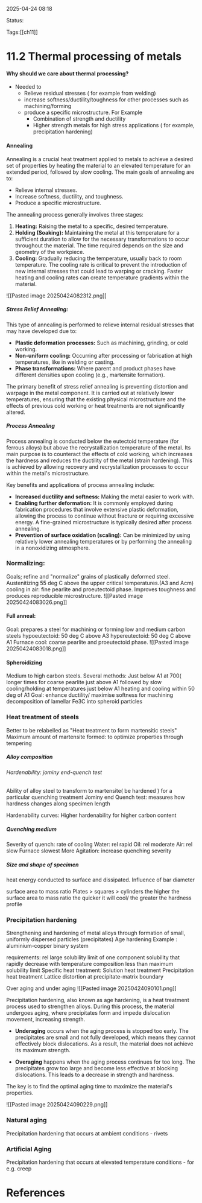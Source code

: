 2025-04-24 08:18

Status:

Tags:[[ch11]]

# 11.2 Thermal processing of metals

#### Why should we care about thermal processing?
- Needed to 
	- Relieve residual stresses ( for example from welding)
	- increase softness/ductility/toughness for other processes such as machining/forming
	- produce a specific microstructure. For Example
		- Combination of strength and ductility
		- Higher strength metals for high stress applications ( for example, precipitation hardening)

#### Annealing

Annealing is a crucial heat treatment applied to metals to achieve a desired set of properties by heating the material to an elevated temperature for an extended period, followed by slow cooling. The main goals of annealing are to:

* Relieve internal stresses.
* Increase softness, ductility, and toughness.
* Produce a specific microstructure.

The annealing process generally involves three stages:

1.  **Heating:** Raising the metal to a specific, desired temperature.
2.  **Holding (Soaking):** Maintaining the metal at this temperature for a sufficient duration to allow for the necessary transformations to occur throughout the material. The time required depends on the size and geometry of the workpiece.
3.  **Cooling:** Gradually reducing the temperature, usually back to room temperature. The cooling rate is critical to prevent the introduction of new internal stresses that could lead to warping or cracking. Faster heating and cooling rates can create temperature gradients within the material.

![[Pasted image 20250424082312.png]]

##### Stress Relief Annealing:

This type of annealing is performed to relieve internal residual stresses that may have developed due to:

* **Plastic deformation processes:** Such as machining, grinding, or cold working.
* **Non-uniform cooling:** Occurring after processing or fabrication at high temperatures, like in welding or casting.
* **Phase transformations:** Where parent and product phases have different densities upon cooling (e.g., martensite formation).

The primary benefit of stress relief annealing is preventing distortion and warpage in the metal component. It is carried out at relatively lower temperatures, ensuring that the existing physical microstructure and the effects of previous cold working or heat treatments are not significantly altered.

##### Process Annealing

Process annealing is conducted below the eutectoid temperature (for ferrous alloys) but above the recrystallization temperature of the metal. Its main purpose is to counteract the effects of cold working, which increases the hardness and reduces the ductility of the metal (strain hardening). This is achieved by allowing recovery and recrystallization processes to occur within the metal's microstructure.

Key benefits and applications of process annealing include:

* **Increased ductility and softness:** Making the metal easier to work with.
* **Enabling further deformation:** It is commonly employed during fabrication procedures that involve extensive plastic deformation, allowing the process to continue without fracture or requiring excessive energy. A fine-grained microstructure is typically desired after process annealing.
* **Prevention of surface oxidation (scaling):** Can be minimized by using relatively lower annealing temperatures or by performing the annealing in a nonoxidizing atmosphere.

### Normalizing:
Goals; refine and "normalize" grains of plastically deformed steel.
Austenitizing 55 deg C above the upper critical temperatures.(A3 and Acm)
cooling in air: fine pearlite and proeutectoid phase.
Improves toughness and produces reproducible microstructure.
![[Pasted image 20250424083026.png]]

#### Full anneal:
Goal: prepares a steel for machining or forming
low and medium carbon steels
hypoeutectoid: 50 deg C above A3
hypereutectoid: 50 deg C above A1
Furnace cool: coarse pearlite and proeutectoid phase.
![[Pasted image 20250424083018.png]]

#### Spheroidizing 
Medium to high carbon steels.
Several methods:
	Just below A1 at 700( longer times for coarse pearlite
	just above A1 followed by slow cooling/holding at temperatures just below A1
	heating and cooling within 50 deg of A1
Goal: enhance ductility/ maximise softness for machining
decomposition of lamellar Fe3C into spheroid particles

### Heat treatment of steels
Better to be relabelled as "Heat treatment to form martensitic steels"
Maximum amount of martensite formed: to optimize properties through tempering





##### Alloy composition

###### Hardenability: jominy end-quench test
Ability of alloy steel to transform to martensite( be hardened ) for a particular quenching treatment
Jominy end Quench test: measures how hardness changes along specimen length

Hardenability curves:
Higher hardenability for higher carbon content
##### Quenching medium
Severity of quench: rate of cooling
Water:
	rel rapid
Oil:
	rel moderate
Air:
	rel slow
Furnace
	slowest
More Agitation: increase quenching severity

##### Size and shape of specimen

heat energy conducted to surface and dissipated.
Influence of bar diameter

surface area to mass ratio
	Plates > squares > cylinders
	the higher the surface area to mass ratio the quicker it will cool/ the greater the hardness profile

### Precipitation hardening
Strengthening and hardening of metal alloys through formation of small, uniformly dispersed particles (precipitates)
Age hardening
Example : aluminium-copper binary system

requirements:
	rel large solubility limit of one component
	solubility that rapidly decrease with temperature 
	composition less than maximum solubility limit
	Specific heat treatment:
		Solution heat treatment
		Precipitation heat treatment
	Lattice distortion at precipitate-matrix boundary


Over aging and under aging
![[Pasted image 20250424090101.png]]



Precipitation hardening, also known as age hardening, is a heat treatment process used to strengthen alloys. During this process, the material undergoes aging, where precipitates form and impede dislocation movement, increasing strength.

- **Underaging** occurs when the aging process is stopped too early. The precipitates are small and not fully developed, which means they cannot effectively block dislocations. As a result, the material does not achieve its maximum strength.
    
- **Overaging** happens when the aging process continues for too long. The precipitates grow too large and become less effective at blocking dislocations. This leads to a decrease in strength and hardness.
    

The key is to find the optimal aging time to maximize the material's properties.

![[Pasted image 20250424090229.png]]


### Natural aging
Precipitation hardening that occurs at ambient conditions - rivets

### Artificial Aging
Precipitation hardening that occurs at elevated temperature conditions - for e.g. creep
# References